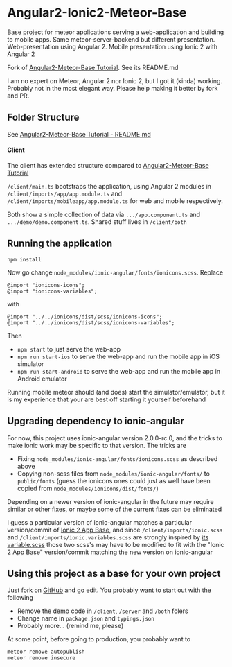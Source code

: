 # Angular2-Ionic2-Meteor-Base

Base project for meteor applications serving a web-application and building to mobile apps. Same meteor-server-backend but different presentation. Web-presentation using Angular 2. Mobile presentation using Ionic 2 with Angular 2

Fork of [Angular2-Meteor-Base Tutorial](https://github.com/bsliran/angular2-meteor-base). See its README.md

I am no expert on Meteor, Angular 2 nor Ionic 2, but I got it (kinda) working. Probably not in the most elegant way. Please help making it better by fork and PR.

## Folder Structure

See [Angular2-Meteor-Base Tutorial - README.md](https://github.com/bsliran/angular2-meteor-base/README.md)

#### Client

The client has extended structure compared to [Angular2-Meteor-Base Tutorial](https://github.com/bsliran/angular2-meteor-base)

`/client/main.ts` bootstraps the application, using Angular 2 modules in `/client/imports/app/app.module.ts` and `/client/imports/mobileapp/app.module.ts` for web and mobile respectively.

Both show a simple collection of data via `.../app.component.ts` and `.../demo/demo.component.ts`. Shared stuff lives in `/client/both`

## Running the application

`npm install`

Now go change `node_modules/ionic-angular/fonts/ionicons.scss`. Replace
```
@import "ionicons-icons";
@import "ionicons-variables";
```
with
```
@import "../../ionicons/dist/scss/ionicons-icons";
@import "../../ionicons/dist/scss/ionicons-variables";
```

Then
* `npm start` to just serve the web-app
* `npm run start-ios` to serve the web-app and run the mobile app in iOS simulator
* `npm run start-android` to serve the web-app and run the mobile app in Android emulator

Running mobile meteor should (and does) start the simulator/emulator, but it is my experience that your are best off starting it yourself beforehand

## Upgrading dependency to ionic-angular

For now, this project uses ionic-angular version 2.0.0-rc.0, and the tricks to make ionic work may be specific to that version. The tricks are
* Fixing `node_modules/ionic-angular/fonts/ionicons.scss` as described above
* Copying non-scss files from `node_modules/ionic-angular/fonts/` to `public/fonts` (guess the ionicons ones could just as well have been copied from `node_modules/ionicons/dist/fonts/`)

Depending on a newer version of ionic-angular in the future may require similar or other fixes, or maybe some of the current fixes can be eliminated

I guess a particular version of ionic-angular matches a particular version/commit of [Ionic 2 App Base](https://github.com/driftyco/ionic2-app-base), and since `/client/imports/ionic.scss` and `/client/imports/ionic.variables.scss` are strongly inspired by [its variable.scss](https://github.com/driftyco/ionic2-app-base/blob/master/src/theme/variables.scss) those two scss's may have to be modified to fit with the "Ionic 2 App Base" version/commit matching the new version on ionic-angular 

## Using this project as a base for your own project

Just fork on [GitHub](https://github.com/steff1193/angular2-ionic2-meteor-base) and go edit. You probably want to start out with the following
* Remove the demo code in `/client`, `/server` and `/both` folers
* Change name in `package.json` and `typings.json`
* Probably more... (remind me, please)

At some point, before going to production, you probably want to
```
meteor remove autopublish
meteor remove insecure
```
